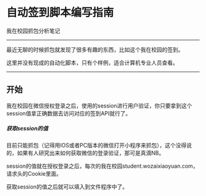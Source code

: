 # 自动签到脚本编写指南

我在校园抓包分析笔记

------

最近无聊的时候抓包就发现了很多有趣的东西，比如这个我在校园的签到。

这里并没有现成的自动化脚本，只有个样例，适合计算机专业人员查看。

-------

## 开始

我在校园在微信授权登录之后，使用的session进行用户验证，你只要拿到这个session值拿正确数据去访问对应的签到API就行了。

##### 获取session的值

目前只能抓包（记得用IOS或者PC版本的微信打开小程序来抓包），这个没得说的，如果有人研究出来如何获取微信的登录验证，那可是真滴NB。

session的值就在授权登录之后，每次的我在校园student.wozaixiaoyuan.com，请求头的Cookie里面。

获取session的值之后就可以填入到文件程序中了。
